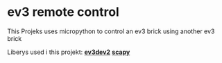 # ev3 remote control

This Projeks uses micropython to control an ev3 brick using another ev3 brick


Liberys used i this projekt:
<strong><a href="https://pypi.org/project/python-ev3dev2/">ev3dev2</a></strong>
<strong><a href="[https://pypi.org/project/python-ev3dev2/](https://thepythoncode.com/article/getting-started-with-scapy
)https://thepythoncode.com/article/getting-started-with-scapy">scapy</a></strong>
